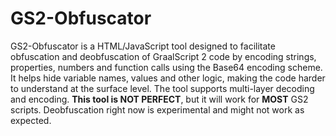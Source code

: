 # GS2-Obfuscator 
GS2-Obfuscator is a HTML/JavaScript tool designed to facilitate obfuscation and deobfuscation of GraalScript 2 code by encoding strings, properties, numbers and function calls using the Base64 encoding scheme. It helps hide variable names, values and other logic, making the code harder to understand at the surface level. The tool supports multi-layer decoding and encoding. **This tool is NOT PERFECT**, but it will work for **MOST** GS2 scripts. Deobfuscation right now is experimental and might not work as expected.
